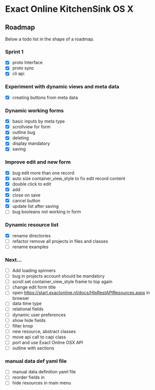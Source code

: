 # Exact Online KitchenSink OS X

## Roadmap

Below a todo list in the shape of a roadmap.

### Sprint 1
- [x] proto Interface
- [x] proto sync
- [x] cli api

### Experiment with dynamic views and meta data
- [x] creating buttons from meta data

### Dynamic working forms
- [x] basic inputs by meta type
- [x] scrollview for form
- [x] outline bug
- [x] deleting
- [x] display mandatory
- [x] saving

### Improve edit and new form
- [x] bug edit more than one record
- [x] auto size container_view_style to fix edit record content
- [x] double click to edit
- [x] add
- [x] close on save
- [x] cancel button
- [x] update list after saving
- [ ] bug booleans not working in form

### Dynamic resource list
- [x] rename directories
- [ ] refactor remove all projects in files and classes
- [ ] rename examples

### Next...
- [ ] Add loading spinners
- [ ] bug in projects account should be mandatory
- [ ] scroll set container_view_style frame to top again
- [ ] change edit form title
- [ ] open https://start.exactonline.nl/docs/HlpRestAPIResources.aspx in browser
- [ ] data time type
- [ ] relational fields
- [ ] dynamic user preferences
- [ ] show hide fields
- [ ] filter knop
- [ ] new resource, abstract classes
- [ ] move api call to capi class
- [ ] port and use Exact Online OSX API
- [ ] outline with sections

### manual data def yaml file
- [ ] manual data definition yaml file
- [ ] reorder fields in
- [ ] hide resources in main menu
